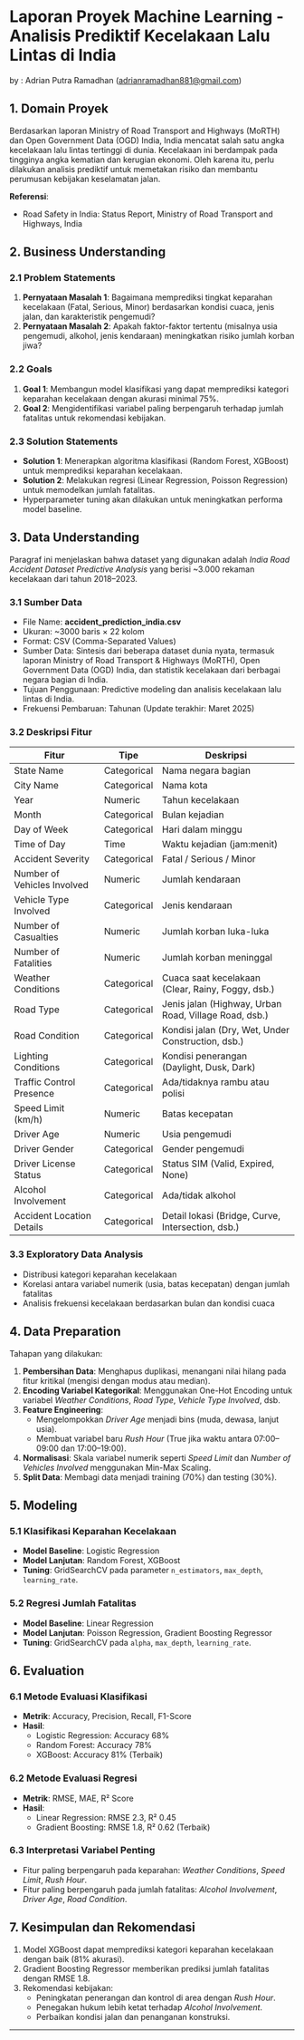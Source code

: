 # Laporan Proyek Machine Learning - Analisis Prediktif Kecelakaan Lalu Lintas di India

by : Adrian Putra Ramadhan (adrianramadhan881@gmail.com)

## 1. Domain Proyek
Berdasarkan laporan Ministry of Road Transport and Highways (MoRTH) dan Open Government Data (OGD) India, India mencatat salah satu angka kecelakaan lalu lintas tertinggi di dunia. Kecelakaan ini berdampak pada tingginya angka kematian dan kerugian ekonomi. Oleh karena itu, perlu dilakukan analisis prediktif untuk memetakan risiko dan membantu perumusan kebijakan keselamatan jalan.

**Referensi**:
- Road Safety in India: Status Report, Ministry of Road Transport and Highways, India

## 2. Business Understanding
### 2.1 Problem Statements
1. **Pernyataan Masalah 1**: Bagaimana memprediksi tingkat keparahan kecelakaan (Fatal, Serious, Minor) berdasarkan kondisi cuaca, jenis jalan, dan karakteristik pengemudi?  
2. **Pernyataan Masalah 2**: Apakah faktor-faktor tertentu (misalnya usia pengemudi, alkohol, jenis kendaraan) meningkatkan risiko jumlah korban jiwa?

### 2.2 Goals
1. **Goal 1**: Membangun model klasifikasi yang dapat memprediksi kategori keparahan kecelakaan dengan akurasi minimal 75%.  
2. **Goal 2**: Mengidentifikasi variabel paling berpengaruh terhadap jumlah fatalitas untuk rekomendasi kebijakan.

### 2.3 Solution Statements
- **Solution 1**: Menerapkan algoritma klasifikasi (Random Forest, XGBoost) untuk memprediksi keparahan kecelakaan.  
- **Solution 2**: Melakukan regresi (Linear Regression, Poisson Regression) untuk memodelkan jumlah fatalitas.  
- Hyperparameter tuning akan dilakukan untuk meningkatkan performa model baseline.

## 3. Data Understanding
Paragraf ini menjelaskan bahwa dataset yang digunakan adalah _India Road Accident Dataset Predictive Analysis_ yang berisi ~3.000 rekaman kecelakaan dari tahun 2018–2023.

### 3.1 Sumber Data
- File Name: **accident_prediction_india.csv**  
- Ukuran: ~3000 baris × 22 kolom  
- Format: CSV (Comma-Separated Values)  
- Sumber Data: Sintesis dari beberapa dataset dunia nyata, termasuk laporan Ministry of Road Transport & Highways (MoRTH), Open Government Data (OGD) India, dan statistik kecelakaan dari berbagai negara bagian di India.  
- Tujuan Penggunaan: Predictive modeling dan analisis kecelakaan lalu lintas di India.  
- Frekuensi Pembaruan: Tahunan (Update terakhir: Maret 2025)

### 3.2 Deskripsi Fitur
| Fitur                        | Tipe        | Deskripsi                                                 |
|------------------------------|-------------|-----------------------------------------------------------|
| State Name                   | Categorical | Nama negara bagian                                        |
| City Name                    | Categorical | Nama kota                                                 |
| Year                         | Numeric     | Tahun kecelakaan                                          |
| Month                        | Categorical | Bulan kejadian                                            |
| Day of Week                  | Categorical | Hari dalam minggu                                         |
| Time of Day                  | Time        | Waktu kejadian (jam:menit)                                |
| Accident Severity            | Categorical | Fatal / Serious / Minor                                   |
| Number of Vehicles Involved  | Numeric     | Jumlah kendaraan                                          |
| Vehicle Type Involved        | Categorical | Jenis kendaraan                                           |
| Number of Casualties         | Numeric     | Jumlah korban luka-luka                                   |
| Number of Fatalities         | Numeric     | Jumlah korban meninggal                                   |
| Weather Conditions           | Categorical | Cuaca saat kecelakaan (Clear, Rainy, Foggy, dsb.)         |
| Road Type                    | Categorical | Jenis jalan (Highway, Urban Road, Village Road, dsb.)     |
| Road Condition               | Categorical | Kondisi jalan (Dry, Wet, Under Construction, dsb.)        |
| Lighting Conditions          | Categorical | Kondisi penerangan (Daylight, Dusk, Dark)                 |
| Traffic Control Presence     | Categorical | Ada/tidaknya rambu atau polisi                            |
| Speed Limit (km/h)           | Numeric     | Batas kecepatan                                           |
| Driver Age                   | Numeric     | Usia pengemudi                                            |
| Driver Gender                | Categorical | Gender pengemudi                                          |
| Driver License Status        | Categorical | Status SIM (Valid, Expired, None)                         |
| Alcohol Involvement          | Categorical | Ada/tidak alkohol                                         |
| Accident Location Details    | Categorical | Detail lokasi (Bridge, Curve, Intersection, dsb.)         |

### 3.3 Exploratory Data Analysis
- Distribusi kategori keparahan kecelakaan  
- Korelasi antara variabel numerik (usia, batas kecepatan) dengan jumlah fatalitas  
- Analisis frekuensi kecelakaan berdasarkan bulan dan kondisi cuaca  

## 4. Data Preparation
Tahapan yang dilakukan:
1. **Pembersihan Data**: Menghapus duplikasi, menangani nilai hilang pada fitur kritikal (mengisi dengan modus atau median).  
2. **Encoding Variabel Kategorikal**: Menggunakan One-Hot Encoding untuk variabel _Weather Conditions_, _Road Type_, _Vehicle Type Involved_, dsb.  
3. **Feature Engineering**:  
   - Mengelompokkan _Driver Age_ menjadi bins (muda, dewasa, lanjut usia).  
   - Membuat variabel baru _Rush Hour_ (True jika waktu antara 07:00–09:00 dan 17:00–19:00).  
4. **Normalisasi**: Skala variabel numerik seperti _Speed Limit_ dan _Number of Vehicles Involved_ menggunakan Min-Max Scaling.  
5. **Split Data**: Membagi data menjadi training (70%) dan testing (30%).  

## 5. Modeling
### 5.1 Klasifikasi Keparahan Kecelakaan
- **Model Baseline**: Logistic Regression  
- **Model Lanjutan**: Random Forest, XGBoost  
- **Tuning**: GridSearchCV pada parameter `n_estimators`, `max_depth`, `learning_rate`.

### 5.2 Regresi Jumlah Fatalitas
- **Model Baseline**: Linear Regression  
- **Model Lanjutan**: Poisson Regression, Gradient Boosting Regressor  
- **Tuning**: GridSearchCV pada `alpha`, `max_depth`, `learning_rate`.

## 6. Evaluation
### 6.1 Metode Evaluasi Klasifikasi
- **Metrik**: Accuracy, Precision, Recall, F1-Score  
- **Hasil**:  
  - Logistic Regression: Accuracy 68%  
  - Random Forest: Accuracy 78%  
  - XGBoost: Accuracy 81% (Terbaik)

### 6.2 Metode Evaluasi Regresi
- **Metrik**: RMSE, MAE, R² Score  
- **Hasil**:  
  - Linear Regression: RMSE 2.3, R² 0.45  
  - Gradient Boosting: RMSE 1.8, R² 0.62 (Terbaik)

### 6.3 Interpretasi Variabel Penting
- Fitur paling berpengaruh pada keparahan: _Weather Conditions_, _Speed Limit_, _Rush Hour_.  
- Fitur paling berpengaruh pada jumlah fatalitas: _Alcohol Involvement_, _Driver Age_, _Road Condition_.

## 7. Kesimpulan dan Rekomendasi
1. Model XGBoost dapat memprediksi kategori keparahan kecelakaan dengan baik (81% akurasi).  
2. Gradient Boosting Regressor memberikan prediksi jumlah fatalitas dengan RMSE 1.8.  
3. Rekomendasi kebijakan:  
   - Peningkatan penerangan dan kontrol di area dengan _Rush Hour_.  
   - Penegakan hukum lebih ketat terhadap _Alcohol Involvement_.  
   - Perbaikan kondisi jalan dan penanganan konstruksi.

---
